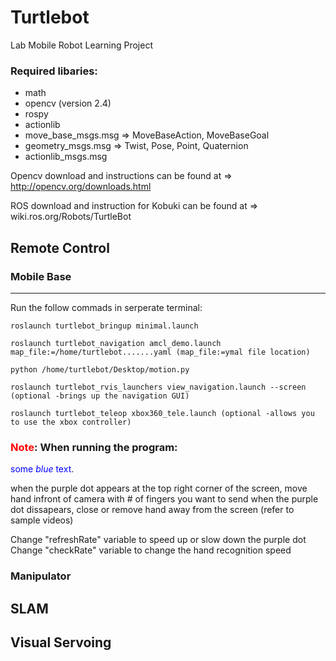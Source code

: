 # Turtlebot
Lab Mobile Robot Learning Project

### Required libaries:
* math
* opencv (version 2.4)
* rospy
* actionlib
* move_base_msgs.msg => MoveBaseAction, MoveBaseGoal
* geometry_msgs.msg => Twist, Pose, Point, Quaternion
* actionlib_msgs.msg

Opencv download and instructions can be found at => http://opencv.org/downloads.html

ROS download and instruction for Kobuki can be found at => wiki.ros.org/Robots/TurtleBot

## Remote Control
### Mobile Base
---------------
Run the follow commads in serperate terminal:
```
roslaunch turtlebot_bringup minimal.launch
```
```
roslaunch turtlebot_navigation amcl_demo.launch map_file:=/home/turtlebot.......yaml (map_file:=ymal file location)
```
```
python /home/turtlebot/Desktop/motion.py
```	
```
roslaunch turtlebot_rvis_launchers view_navigation.launch --screen (optional -brings up the navigation GUI)
```	
```
roslaunch turtlebot_teleop xbox360_tele.launch (optional -allows you to use the xbox controller)
```	
### **<font color='red'>Note</font>:** When running the program:


<span style="color:blue">some *blue* text</span>.

when the purple dot appears at the top right corner of the screen, move hand infront of camera with # of fingers you want to send
when the purple dot dissapears, close or remove hand away from the screen 
(refer to sample videos)

Change "refreshRate" variable to speed up or slow down the purple dot
Change "checkRate" variable to change the hand recognition speed

### Manipulator

## SLAM

## Visual Servoing

